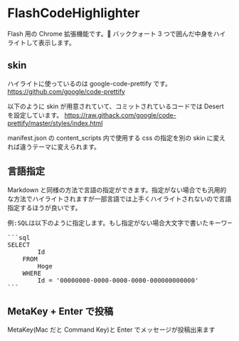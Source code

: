 # FlashCodeHighlighter

Flash 用の Chrome 拡張機能です。 バッククォート 3 つで囲んだ中身をハイライトして表示します。

## skin

ハイライトに使っているのは google-code-prettify です。
https://github.com/google/code-prettify

以下のように skin が用意されていて、コミットされているコードでは Desert を設定しています。
https://raw.githack.com/google/code-prettify/master/styles/index.html

manifest.json の content_scripts 内で使用する css の指定を別の skin に変えれば違うテーマに変えられます。

## 言語指定

Markdown と同様の方法で言語の指定ができます。指定がない場合でも汎用的な方法でハイライトされますが一部言語では上手くハイライトされないので言語指定するほうが良いです。

<pre>
例:SQLは以下のように指定します。もし指定がない場合大文字で書いたキーワードが色付けされません。

```sql
SELECT
        Id
    FROM
        Hoge
    WHERE
        Id = '00000000-0000-0000-0000-000000000000'
```
</pre>

## MetaKey + Enter で投稿

MetaKey(Mac だと Command Key)と Enter でメッセージが投稿出来ます
